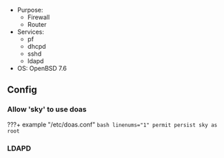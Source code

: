- Purpose:
	- Firewall
	- Router
- Services:
	- pf
	- dhcpd
	- sshd
	- ldapd
- OS: OpenBSD 7.6
## Config
### Allow 'sky' to use doas
???+ example "/etc/doas.conf"
	```bash linenums="1"
	permit persist sky as root
	```
### LDAPD
